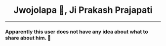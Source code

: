 <h1 align="center">Jwojolapa 🙏, Ji Prakash Prajapati </h1>
<hr>

### Apparently this user does not have any idea about what to share about him. 🤔



<!--
**PaxPrz/PaxPrz** is a ✨ _special_ ✨ repository because its `README.md` (this file) appears on your GitHub profile.

Here are some ideas to get you started:

- 🔭 I’m currently working on ...
- 🌱 I’m currently learning ...
- 👯 I’m looking to collaborate on ...
- 🤔 I’m looking for help with ...
- 💬 Ask me about ...
- 📫 How to reach me: ...
- 😄 Pronouns: ...
- ⚡ Fun fact: ...
-->
